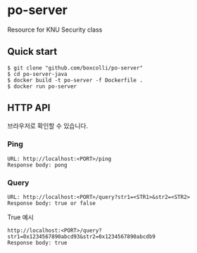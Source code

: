 # po-server
 Resource for KNU Security class

## Quick start
```
$ git clone "github.com/boxcolli/po-server"
$ cd po-server-java
$ docker build -t po-server -f Dockerfile .
$ docker run po-server
```

## HTTP API
브라우저로 확인할 수 있습니다.
### Ping
```
URL: http://localhost:<PORT>/ping
Response body: pong
```
### Query
```
URL: http://localhost:<PORT>/query?str1=<STR1>&str2=<STR2>
Response body: true or false
```

True 예시
```
http://localhost:<PORT>/query?str1=0x1234567890abcd93&str2=0x1234567890abcdb9
Response body: true
```
